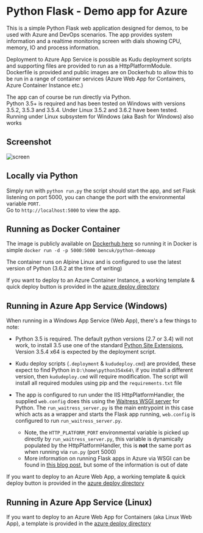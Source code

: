 # Python Flask - Demo app for Azure
This is a simple Python Flask web application designed for demos, to be used with Azure and DevOps scenarios. The app provides system information and a realtime monitoring screen with dials showing CPU, memory, IO and process information.

Deployment to Azure App Service is possible as Kudu deployment scripts and supporting files are provided to run as a HttpPlatformModule. Dockerfile is provided and public images are on Dockerhub to allow this to be run in a range of container services (Azure Web App for Containers, Azure Container Instance etc.)

The app can of course be run directly via Python.  
Python 3.5+ is required and has been tested on Windows with versions 3.5.2, 3.5.3 and 3.5.4. Under Linux 3.5.2 and 3.6.2 have been tested. Running under Linux subsystem for Windows (aka Bash for Windows) also works

## Screenshot
![screen](https://user-images.githubusercontent.com/14982936/30533171-db17fccc-9c4f-11e7-8862-eb8c148fedea.png)

## Locally via Python
Simply run with `python run.py` the script should start the app, and set Flask listening on port 5000, you can change the port with the environmental variable `PORT`.  
Go to `http://localhost:5000` to view the app.

## Running as Docker Container
The image is publicly available on [Dockerhub here](https://hub.docker.com/r/bencuk/python-demoapp/) so running it in Docker is simple `docker run -d -p 5000:5000 bencuk/python-demoapp`

The container runs on Alpine Linux and is configured to use the latest version of Python (3.6.2 at the time of writing)

If you want to deploy to an Azure Container Instance, a working template & quick deploy button is provided in the [azure deploy directory](azure-deploy/)

## Running in Azure App Service (Windows)
When running in a Windows App Service (Web App), there's a few things to note:
- Python 3.5 is required. The default python versions (2.7 or 3.4) will not work, to install 3.5 use one of the standard [Python Site Extensions](https://www.siteextensions.net/packages?q=python+3.5), Version 3.5.4 x64 is expected by the deployment script.

- Kudu deploy scripts (`.deployment` & `kududeploy.cmd`) are provided, these expect to find Python in `D:\home\python354x64\` if you install a different version, then `kududeploy.cmd` will require modification. The script will install all required modules using pip and the `requirements.txt` file

- The app is configured to run under the IIS HttpPlatformHandler, the supplied `web.config` does this using the [Waitress WSGI server](https://docs.pylonsproject.org/projects/waitress/en/latest/) for Python. The `run_waitress_server.py` is the main entrypoint in this case which acts as a wrapper and starts the Flask app running, `web.config` is configured to run `run_waitress_server.py`.  
  - Note, the `HTTP_PLATFORM_PORT` environmental variable is picked up directly by `run_waitress_server.py`, this variable is dynamically populated  by the HttpPlatformHandler, this is **not** the same port as when running via `run.py` (port 5000)  
  - More information on running Flask apps in Azure via WSGI can be found in [this blog post](https://prmadi.com/running-flask-app-with-httpplatformhandler-in-azure-app-services/), but some of the information is out of date

If you want to deploy to an Azure Web App, a working template & quick deploy button is provided in the [azure deploy directory](azure-deploy/)
 

## Running in Azure App Service (Linux)

If you want to deploy to an Azure Web App for Containers (aka Linux Web App), a template is provided in the [azure deploy directory](azure-deploy/)